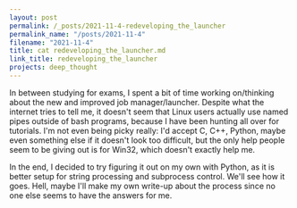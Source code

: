 ```yaml
---
layout: post
permalink: /_posts/2021-11-4-redeveloping_the_launcher
permalink_name: "/posts/2021-11-4"
filename: "2021-11-4"
title: cat redeveloping_the_launcher.md
link_title: redeveloping_the_launcher
projects: deep_thought
---
```

In between studying for exams, I spent a bit of time working on/thinking about the new and improved job manager/launcher. Despite what the internet tries to tell me, it doesn't seem that Linux users actually use named pipes outside of bash programs, because I have been hunting all over for tutorials. I'm not even being picky really: I'd accept C, C++, Python, maybe even something else if it doesn't look too difficult, but the only help people seem to be giving out is for Win32, which doesn't exactly help me.

In the end, I decided to try figuring it out on my own with Python, as it is better setup for string processing and subprocess control. We'll see how it goes. Hell, maybe I'll make my own write-up about the process since no one else seems to have the answers for me.
